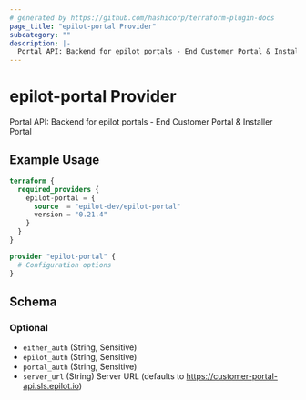 ```yaml
---
# generated by https://github.com/hashicorp/terraform-plugin-docs
page_title: "epilot-portal Provider"
subcategory: ""
description: |-
  Portal API: Backend for epilot portals - End Customer Portal & Installer Portal
---
```


# epilot-portal Provider

Portal API: Backend for epilot portals - End Customer Portal & Installer Portal

## Example Usage

```terraform
terraform {
  required_providers {
    epilot-portal = {
      source  = "epilot-dev/epilot-portal"
      version = "0.21.4"
    }
  }
}

provider "epilot-portal" {
  # Configuration options
}
```

<!-- schema generated by tfplugindocs -->
## Schema

### Optional

- `either_auth` (String, Sensitive)
- `epilot_auth` (String, Sensitive)
- `portal_auth` (String, Sensitive)
- `server_url` (String) Server URL (defaults to https://customer-portal-api.sls.epilot.io)
